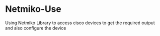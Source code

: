 # Netmiko-Use
Using Netmiko Library to access cisco devices to get the required output and also configure the device
